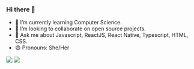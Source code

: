### Hi there 👋


- 🌱 I’m currently learning Computer Science.
- 👯 I’m looking to collaborate on open source projects.
- 💬 Ask me about Javascript, ReactJS, React Native, Typescript, HTML, CSS.
- 😄 Pronouns: She/Her

<img align="center" src="https://github-readme-stats.vercel.app/api?username=fernandesangel&theme=dracula&show_icons=true">
<img align="center" src="https://github-readme-stats.vercel.app/api/top-langs/?username=fernandesangel&layout=compact&theme=dracula">
